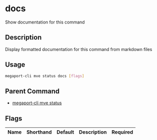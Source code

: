 # docs

Show documentation for this command

## Description

Display formatted documentation for this command from markdown files

## Usage

```sh
megaport-cli mve status docs [flags]
```


## Parent Command

* [megaport-cli mve status](megaport-cli_mve_status.md)
## Flags

| Name | Shorthand | Default | Description | Required |
|------|-----------|---------|-------------|----------|

